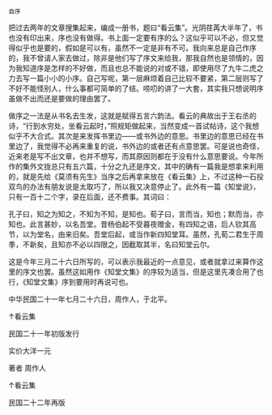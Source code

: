     自序 

   把过去两年的文章搜集起来，编成一册书，题曰“看云集”。光阴荏苒大半年了，书也没有印出来，序也没有做得。书上面一定要有序的么？这似乎可以不必，但又觉得似乎也是要的，假如是可以有，虽然不一定是非有不可。我向来总是自己作序的，我不曾请人家去做过，除非是他们写了序文来给我，那我自然也是领情的，因为我知道序是怎样的不好做，而且也总不能说的对或不错，即使用尽了九牛二虎之力去写一篇小小的小序。自己写呢，第一层麻烦着自己比较不要紧，第二层则写了不好不能怪别人，什么事都可简单的了结。唠叨的讲了一大套，其实我只想说明序虽做不出而还是要做的理由罢了。

   做序之一法是从书名去生发，这就是赋得五言六韵法。看云的典故出于王右丞的诗，“行到水穷处，坐看云起时，”照规矩做起来，当然变成一首试帖诗，这个我想似乎不大合式。其次是来发挥书里边——或书外边的意思。书里边的意思已经在书里边了，我觉得不必再来重复的说，书外边的或者还有点意思罢。可是说也奇怪，近来老是写不出文章，也并不想写，而其原因则都在于没有什么意思要说。今年所作的集外文拢总只有五六篇，十分之九还是序文，其中的确有一篇我是想拿来利用的，就是先给《莫须有先生》当序之后再拿来放在《看云集》上，不过这种一石投双鸟的办法有朋友说是太取巧了，所以我又决意停止了。此外有一篇《知堂说》，只有一百十二个字，录在后面，还不费事。其词曰：

   孔子曰，知之为知之，不知为不知，是知也。荀子曰，言而当，知也；默而当，亦知也。此言甚妙，以名吾堂。昔杨伯起不受暮夜赠金，有四知之语，后人钦其高节，以为堂名，由来旧矣。吾堂后起，或当作新四知堂耳。虽然，孔荀二君生于周季，不新矣，且知亦不必以四限之，因截取其半，名曰知堂云尔。

   这是今年三月二十六日所写的，可以表示我最近的一点意见，或者就拿过来算作这里的序文也罢。虽然这如用作《知堂文集》的序较为适当，但是这里先凑合用了也行，《知堂文集》序到要用时再说可也。

   中华民国二十一年七月二十六日，周作人，于北平。

 ↑看云集 

 民国二十一年初版发行 

 实价大洋一元 

 著者 周作人 

 ↑看云集 

 民国二十二年再版 

